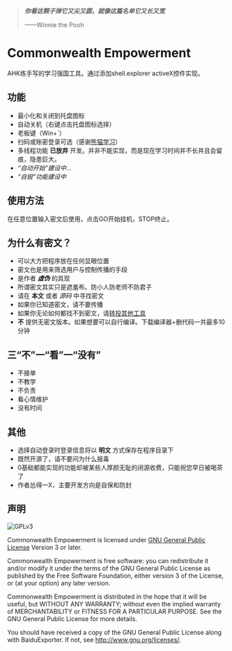 >**_你看这颗子弹它又尖又圆，就像这篇名单它又长又宽_**
>
>——Winnie the Pooh

# Commonwealth Empowerment
AHK练手写的学习强国工具。通过添加shell.explorer activeX控件实现。

## 功能
- 最小化和关闭到托盘图标
- 自动关机（右键点击托盘图标选择）
- 老板键（Win+`）
- 扫码或账密登录可选（感谢[熊猫学习](https://github.com/Alivon/Panda-Learning)）
- 多线程功能 **已放弃** 开发。并非不能实现，而是现在学习时间并不长并且会留痕，隐患巨大。
- _“自动开始”建设中…_
- _“自毁”功能建设中_

## 使用方法
在任意位置输入密文后使用，点击GO开始挂机，STOP终止。

## 为什么有密文？
- 可以大方把程序放在任何显眼位置
- 密文也是用来筛选用户与控制传播的手段
- 是作者 _**虚伪**_ 的具现
- 所谓密文其实只是遮羞布。防小人防老师不防君子
- 请在 **本文** 或者 _源码_ 中寻找密文
- 如果你已知道密文，请不要传播
- 如果你无论如何都找不到密文，请[转投其他工具](https://github.com/search?q=%E5%AD%A6%E4%B9%A0%E5%BC%BA%E5%9B%BD)
- **不** 提供无密文版本。如果想要可以自行编译。下载编译器+删代码一共最多10分钟

## 三“不”一“看”一“没有”
- 不接单
- 不教学
- 不负责
- 看心情维护
- 没有时间

## 其他
- 选择自动登录时登录信息将以 **明文** 方式保存在程序目录下
- 既然开源了，请不要问为什么报毒
- 0基础都能实现的功能却被某些人厚颜无耻的闭源收费，只能祝您早日被喝茶了
- 作者怂得一X，主要开发方向是自保和防封

## 声明
![GPLv3](https://www.gnu.org/graphics/gplv3-127x51.png)

Commonwealth Empowerment is licensed under [GNU General Public License](https://www.gnu.org/licenses/gpl.html) Version 3 or later.

Commonwealth Empowerment is free software: you can redistribute it and/or modify it under the terms of the GNU General Public License as published by the Free Software Foundation, either version 3 of the License, or (at your option) any later version.

Commonwealth Empowerment is distributed in the hope that it will be useful, but WITHOUT ANY WARRANTY; without even the implied warranty of MERCHANTABILITY or FITNESS FOR A PARTICULAR PURPOSE. See the GNU General Public License for more details.

You should have received a copy of the GNU General Public License along with BaiduExporter. If not, see <http://www.gnu.org/licenses/>.
